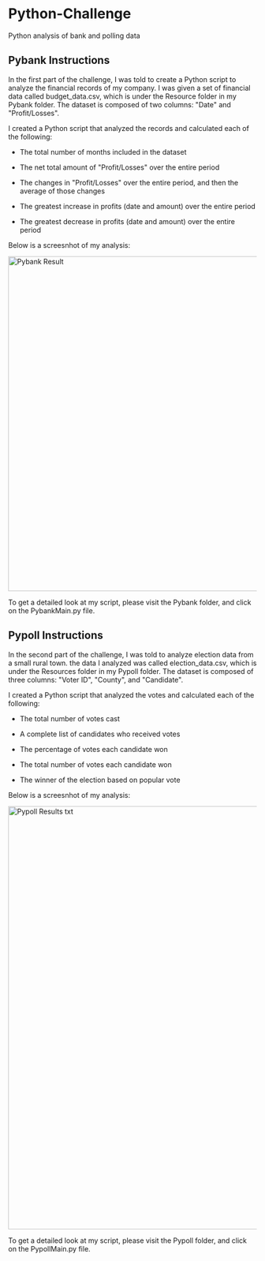 # Python-Challenge
Python analysis of bank and polling data

## Pybank Instructions
In the first part of the challenge, I was told to create a Python script to analyze the financial records of my company. I was given a set of financial data called budget_data.csv, which is under the Resource folder in my Pybank folder. The dataset is composed of two columns: "Date" and "Profit/Losses".

I created a Python script that analyzed the records and calculated each of the following:

* The total number of months included in the dataset

* The net total amount of "Profit/Losses" over the entire period

* The changes in "Profit/Losses" over the entire period, and then the average of those changes

* The greatest increase in profits (date and amount) over the entire period

* The greatest decrease in profits (date and amount) over the entire period
 
 Below is a screesnhot of my analysis:

<img width="679" alt="Pybank Result" src="https://user-images.githubusercontent.com/120411585/213376610-936df5fd-81b5-4d13-964f-44074ce4215a.png">

To get a detailed look at my script, please visit the Pybank folder, and click on the PybankMain.py file.

## Pypoll Instructions
In the second part of the challenge, I was told to analyze election data from a small rural town.
the data I analyzed was called election_data.csv, which is under the Resources folder in my Pypoll folder. The dataset is composed of three columns: "Voter ID", "County", and "Candidate". 

I created a Python script that analyzed the votes and calculated each of the following:

* The total number of votes cast

* A complete list of candidates who received votes

* The percentage of votes each candidate won

* The total number of votes each candidate won

* The winner of the election based on popular vote

Below is a screesnhot of my analysis:

<img width="858" alt="Pypoll Results txt" src="https://user-images.githubusercontent.com/120411585/213375990-84c32754-696b-48f0-ac28-b26666e05f33.png">

To get a detailed look at my script, please visit the Pypoll folder, and click on the PypollMain.py file.

